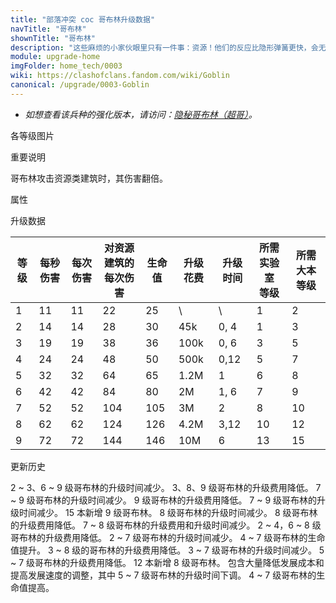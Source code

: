 ```yaml
---
title: "部落冲突 coc 哥布林升级数据"
navTitle: "哥布林"
shownTitle: "哥布林"
description: "这些麻烦的小家伙眼里只有一件事：资源！他们的反应比隐形弹簧更快，会无休止地取得资源。"
module: upgrade-home
imgFolder: home_tech/0003
wiki: https://clashofclans.fandom.com/wiki/Goblin
canonical: /upgrade/0003-Goblin
---
```


- *如想查看该兵种的强化版本，请访问：[隐秘哥布林（超哥）](/upgrade/0601-Sneaky-Goblin)。*

<UnitInfo :folder="$frontmatter.imgFolder" imgSrc="Goblin_info.png" :imgAlt="$frontmatter.navTitle" :description="$frontmatter.description" />

<SmallTitle>各等级图片</SmallTitle>

<Panel>
    <UnitImgGroup :folder="$frontmatter.imgFolder">
        <UnitImg imgTitle="1 - 2 级" imgSrc="Goblin1.png" />
        <UnitImg imgTitle="3 - 4 级" imgSrc="Goblin3.png" />
        <UnitImg imgTitle="5 级" imgSrc="Goblin5.png" />
        <UnitImg imgTitle="6 级" imgSrc="Goblin6.png" />
        <UnitImg imgTitle="7 级" imgSrc="Goblin7.png" />
        <UnitImg imgTitle="8 级" imgSrc="Goblin8.png" />
        <UnitImg imgTitle="9 级" imgSrc="Goblin9.png" />
    </UnitImgGroup>
</Panel>

<SmallTitle>重要说明</SmallTitle>

哥布林攻击资源类建筑时，其伤害翻倍。

<SmallTitle>属性</SmallTitle>

<UnitProperties>
    <UnitProperty pKey="攻击偏好" pValue="资源类建筑" />
    <UnitProperty pKey="伤害类型" pValue="单体伤害" />
    <UnitProperty pKey="攻击的目标" pValue="仅地面目标" />
    <UnitProperty pKey="占据人口" pValue="1" />
    <UnitProperty pKey="移动速度" pValue="4 格/秒" />
    <UnitProperty pKey="攻击速度" pValue="1 秒/次" />
    <UnitProperty pKey="攻击距离" pValue="0.4 格" />
    <UnitProperty pKey="所需训练营等级" pValue="4" />
    <UnitProperty pKey="所需大本等级" pValue="2" />
    <UnitProperty pKey="训练时间" pValue="7" :isTrainingTime="true" />
</UnitProperties>

<SmallTitle>升级数据</SmallTitle>

<script setup>
const tableExtraInfo = [
    {
        "column": 5,
        "type": "cost",
        "gpClass": "research",
        "icon": "Elixir"
    },
    {
        "column": 6,
        "type": "time",
        "gpClass": "research"
    }
];
</script>

<UnitTable :tableExtraInfo="tableExtraInfo">

| 等级 | 每秒伤害 | 每次伤害 |对资源建筑的<br>每次伤害|生命值| 升级花费 |  升级时间  |所需实验室<br>等级|所需大本等级|
| ---- |  ----   |  ----   |        ----        |  ----  |   ----  |    ----   |      ----       |   ----   |
|   1  |    11   |    11   |         22         |   25   |      \  |       \   |        1        |     2    |
|   2  |    14   |    14   |         28         |   30   |    45k  |    0, 4   |        1        |     3    |
|   3  |    19   |    19   |         38         |   36   |   100k  |    0, 6   |        3        |     5    |
|   4  |    24   |    24   |         48         |   50   |   500k  |    0,12   |        5        |     7    |
|   5  |    32   |    32   |         64         |   65   |   1.2M  |    1      |        6        |     8    |
|   6  |    42   |    42   |         84         |   80   |     2M  |    1, 6   |        7        |     9    |
|   7  |    52   |    52   |        104         |  105   |     3M  |    2      |        8        |    10    |
|   8  |    62   |    62   |        124         |  126   |   4.2M  |    3,12   |       10        |    12    |
|   9  |    72   |    72   |        144         |  146   |    10M  |    6      |       13        |    15    |
</UnitTable>

<SmallTitle>更新历史</SmallTitle>

<Timeline>
    <TimelineItem date="2024/11/25">
        <TimelineRow>2 ~ 3、6 ~ 9 级哥布林的升级时间减少。</TimelineRow>
        <TimelineRow>3、8、9 级哥布林的升级费用降低。</TimelineRow>
    </TimelineItem>
    <TimelineItem date="2024/06/18">
        <TimelineRow>7 ~ 9 级哥布林的升级时间减少。</TimelineRow>
        <TimelineRow>9 级哥布林的升级费用降低。</TimelineRow>
    </TimelineItem>
    <TimelineItem date="2023/12/12">
        <TimelineRow>7 ~ 9 级哥布林的升级时间减少。</TimelineRow>
    </TimelineItem>
    <TimelineItem date="2023/06/12">
        <TimelineRow>15 本新增 9 级哥布林。</TimelineRow>
    <TimelineRow>8 级哥布林的升级时间减少。</TimelineRow>
        <TimelineRow>8 级哥布林的升级费用降低。</TimelineRow>
    </TimelineItem>
    <TimelineItem date="2022/10/10">
        <TimelineRow>7 ~ 8 级哥布林的升级费用和升级时间减少。</TimelineRow>
    </TimelineItem>
    <TimelineItem date="2021/12/09">
        <TimelineRow>2 ~ 4，6 ~ 8 级哥布林的升级费用降低。</TimelineRow>
        <TimelineRow>2 ~ 7 级哥布林的升级时间减少。</TimelineRow>
        <TimelineRow>4 ~ 7 级哥布林的生命值提升。</TimelineRow>
    </TimelineItem>
    <TimelineItem date="2021/04/12">
        <TimelineRow>3 ~ 8 级的哥布林的升级费用降低。</TimelineRow>
        <TimelineRow>3 ~ 7 级哥布林的升级时间减少。</TimelineRow>
    </TimelineItem>
    <TimelineItem date="2020-03-30">
        <TimelineRow>5 ~ 7 级哥布林的升级费用降低。</TimelineRow>
    <TimelineRow>12 本新增 8 级哥布林。</TimelineRow>
    </TimelineItem>
    <TimelineItem date="2019-04-02">
        <TimelineRow>包含大量降低发展成本和提高发展速度的调整，其中 5 ~ 7 级哥布林的升级时间下调。</TimelineRow>
    </TimelineItem>
    <TimelineItem date="2019-02-22">
        <TimelineRow>4 ~ 7 级哥布林的生命值提高。</TimelineRow>
    </TimelineItem>
    <TimelineItem :historyBottom="true" />
</Timeline>
